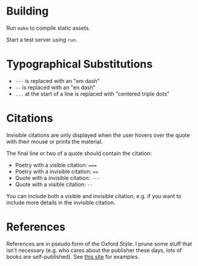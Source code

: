 # Building

Run `make` to compile static assets.

Start a test server using `run`.

# Typographical Substitutions

- `---` is replaced with an "em dash"
- `--` is replaced with an "en dash"
- `...` at the start of a line is replaced with "centered triple dots"

# Citations

Invisible citations are only displayed when the user hovers over the quote with their mouse or prints the material.

The final line or two of a quote should contain the citation:

- Poetry with a visible citation: `===`
- Poetry with a invisible citation: `==`
- Quote with a invisible citation: `---`
- Quote with a visible citation: `--`

You can include both a visible and invisible citation, e.g. if you want to include more details in the invisible citation.

# References

References are in pseudo form of the Oxford Style.  I prune some stuff that isn't necessary (e.g. who cares about the publisher these days, lots of books are self-published).  See [this site](http://guides.library.uwa.edu.au/c.php?g=325241&p=2177430) for examples.
